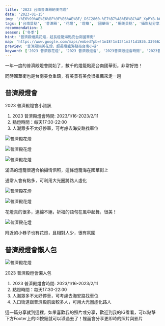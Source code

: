 ```yaml
---
title: '2023 台南普濟殿絕美花燈'
date: '2023-01-15'
img: '/%E6%99%AE%E6%BF%9F%E6%AE%BF/_DSC2860-%E7%B7%A8%E8%BC%AF_XpPYB-kOv.jpg'
tags: ['台南景點', '普濟殿', '花燈', '燈籠', '國華街', '網美景點', '攝影點分享']
recommendation: 3
season: ['冬季']
hint: '普濟殿絕美花燈，超長燈籠海點亮台南國華街' 
map: 'https://www.google.com/maps/embed?pb=!1m18!1m12!1m3!1d1836.3395629467936!2d120.19708997242424!3d22.99882396638589!2m3!1f0!2f0!3f0!3m2!1i1024!2i768!4f13.1!3m3!1m2!1s0x346e7666cd7a52b5%3A0xd1a3df1ff188137f!2z5Zub6IGv5aKD5pmu5r-f5q6_!5e0!3m2!1szh-TW!2stw!4v1674970674028!5m2!1szh-TW!2stw'
preview: '普濟殿絕美花燈，超長燈籠海點亮台南小巷'
keyword: ['2023 普濟殿花燈', '2023 普濟殿燈會', '2023普濟殿燈會時間', '2023普濟殿點燈時間']
---
```


一年一度的普濟殿燈會開始了，數千的燈籠點亮台南國華街，非常好拍！

同時國華街也是台南美食重鎮，有美景有美食很推薦來走一趟

## 普濟殿燈會
2023 普濟殿燈會小資訊
1. 2023 普濟殿燈會時間: 2023/1/16-2023/2/11
2. 點燈時間：每天17:30-22:00
3. 人潮眾多不太好停車，可考慮去海安路找車位

![普濟殿花燈](https://ik.imagekit.io/vicharm/%E6%99%AE%E6%BF%9F%E6%AE%BF/_DSC2816-%E7%B7%A8%E8%BC%AF-%E7%B7%A8%E8%BC%AF_yqGhacCFq.jpg?tr=h-1024)

![普濟殿花燈](https://ik.imagekit.io/vicharm/%E6%99%AE%E6%BF%9F%E6%AE%BF/_DSC2803_hga1PTlAe.jpg?=h-1024)

![普濟殿花燈](https://ik.imagekit.io/vicharm/%E6%99%AE%E6%BF%9F%E6%AE%BF/_DSC2824-%E7%B7%A8%E8%BC%AF_a4E989rfut.jpg?tr=h-1024)

滿滿的燈籠很適合拍攝情侶照，這條燈籠海在國華街上

通常人會有點多，可利用大光圈將路人虛化

![普濟殿花燈](https://ik.imagekit.io/vicharm/%E6%99%AE%E6%BF%9F%E6%AE%BF/_DSC2847__LSvwuu84.jpg?tr=w-1024)

![普濟殿花燈](https://ik.imagekit.io/vicharm/%E6%99%AE%E6%BF%9F%E6%AE%BF/_DSC2860-%E7%B7%A8%E8%BC%AF_XpPYB-kOv.jpg?tr=h-1024)

花燈真的很多，連綿不絕，祈福的語句在風中起舞，很美！

![普濟殿花燈](https://ik.imagekit.io/vicharm/%E6%99%AE%E6%BF%9F%E6%AE%BF/_DSC2856_hbbW0o4KI.jpg?tr=h-1024)

附近的小巷子也有花燈，且相對人少，很有氛圍


## 普濟殿燈會懶人包

![普濟殿花燈](https://ik.imagekit.io/vicharm/%E6%99%AE%E6%BF%9F%E6%AE%BF/_DSC2843-%E7%B7%A8%E8%BC%AF_6uziHExlV.jpg?tr=h-1024)

2023 普濟殿燈會懶人包
1. 2023 普濟殿燈會時間: 2023/1/16-2023/2/11
2. 點燈時間：每天17:30-22:00
3. 人潮眾多不太好停車，可考慮去海安路找車位
4. 入口街道跟普濟殿前面較多人，可用大光圈虛化路人

這一篇分享就到這裡，如果喜歡我的照片或分享，歡迎到我的IG看看，可以點擊下方Footer上的IG按鈕就可以導過去了！裡面會分享更即時的照片與影片
